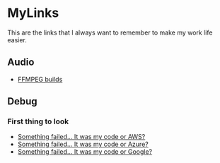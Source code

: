# MyLinks
This are the links that I always want to remember to make my work life easier.

## Audio
- [FFMPEG builds](http://aegiscorp.free.fr/ffmpeg/)

## Debug
### First thing to look
- [Something failed... It was my code or AWS?](https://status.aws.amazon.com/)
- [Something failed... It was my code or Azure?](https://status.azure.com/status/)
- [Something failed... It was my code or Google?](https://status.cloud.google.com/)
